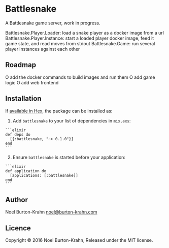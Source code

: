 # Battlesnake

A Battlesnake game server, work in progress.

Battlesnake.Player.Loader: load a snake player as a docker image from a url
Battlesnake.Player.Instance: start a loaded player docker image, feed it game state, and read moves from stdout
Battlesnake.Game: run several player instances against each other

## Roadmap

O add the docker commands to build images and run them
O add game logic
O add web frontend

## Installation

If [available in Hex](https://hex.pm/docs/publish), the package can be installed as:

  1. Add `battlesnake` to your list of dependencies in `mix.exs`:

    ```elixir
    def deps do
      [{:battlesnake, "~> 0.1.0"}]
    end
    ```

  2. Ensure `battlesnake` is started before your application:

    ```elixir
    def application do
      [applications: [:battlesnake]]
    end
    ```

## Author

Noel Burton-Krahn <noel@burton-krahn.com>

## Licence

Copyright © 2016 Noel Burton-Krahn, Released under the MIT license.


